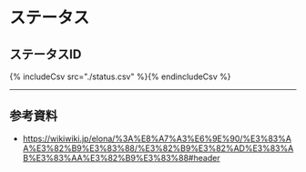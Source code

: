 # ステータス
## ステータスID
{% includeCsv src="./status.csv" %}{% endincludeCsv %}

---

## 参考資料
* https://wikiwiki.jp/elona/%3A%E8%A7%A3%E6%9E%90/%E3%83%AA%E3%82%B9%E3%83%88/%E3%82%B9%E3%82%AD%E3%83%AB%E3%83%AA%E3%82%B9%E3%83%88#header

